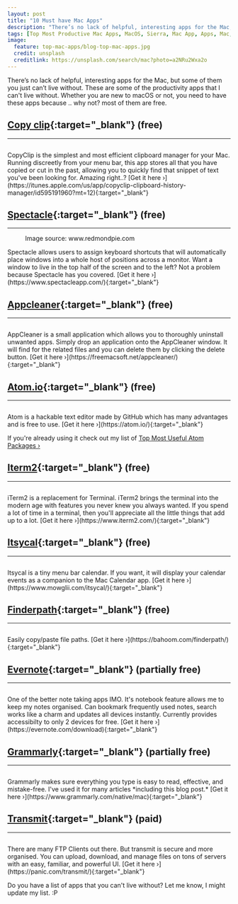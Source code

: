 ```yaml
---
layout: post
title: "10 Must have Mac Apps"
description: "There’s no lack of helpful, interesting apps for the Mac, but some of them you just can’t live without."
tags: [Top Most Productive Mac Apps, MacOS, Sierra, Mac App, Apps, Mac, Dhawal Mehta, Blog, Dhawal, code editor, editor]
image:
  feature: top-mac-apps/blog-top-mac-apps.jpg
  credit: unsplash
  creditlink: https://unsplash.com/search/mac?photo=a2NRu2Wxa2o
---
```


There’s no lack of helpful, interesting apps for the Mac, but some of them you just can’t live without. These are some of the productivity apps that I can't live without. Whether you are new to macOS or not, you need to have these apps because .. why not? most of them are free.

## [Copy clip](https://itunes.apple.com/us/app/copyclip-clipboard-history-manager/id595191960?mt=12){:target="_blank"} (free)
---
<figure>
	<img src="{{ site.url }}/images/top-mac-apps/copy-clip-blog.jpg" alt="">
	<figcaption></figcaption>
</figure>
CopyClip is the simplest and most efficient clipboard manager for your Mac. Running discreetly from your menu bar, this app stores all that you have copied or cut in the past, allowing you to quickly find that snippet of text you've been looking for. Amazing right..? [Get it here &rsaquo;](https://itunes.apple.com/us/app/copyclip-clipboard-history-manager/id595191960?mt=12){:target="_blank"}

## [Spectacle](https://www.spectacleapp.com/){:target="_blank"} (free)
---
<figure>
	<img src="{{ site.url }}/images/top-mac-apps/spectacle.jpg" alt="">
	<figcaption>Image source: www.redmondpie.com</figcaption>
</figure>
Spectacle allows users to assign keyboard shortcuts that will automatically place windows into a whole host of positions across a monitor. Want a window to live in the top half of the screen and to the left? Not a problem because Spectacle has you covered. [Get it here &rsaquo;](https://www.spectacleapp.com/){:target="_blank"}

## [Appcleaner](https://freemacsoft.net/appcleaner/){:target="_blank"} (free)
---
<figure>
	<img src="{{ site.url }}/images/top-mac-apps/app-cleaner.jpg" alt="">
	<figcaption></figcaption>
</figure>
AppCleaner is a small application which allows you to thoroughly uninstall unwanted apps. Simply drop an application onto the AppCleaner window. It will find for the related files and you can delete them by clicking the delete button. [Get it here &rsaquo;](https://freemacsoft.net/appcleaner/){:target="_blank"}

## [Atom.io](https://atom.io/){:target="_blank"} (free)
---
<figure>
	<img src="{{ site.url }}/images/top-mac-apps/atom-io.jpg" alt="">
	<figcaption></figcaption>
</figure>
Atom is a hackable text editor made by GitHub which has many advantages and is free to use. [Get it here &rsaquo;](https://atom.io/){:target="_blank"}

If you're already using it check out my list of [Top Most Useful Atom Packages &rsaquo;](http://blog.dhawalmehta.com/2017/06/09/top-most-useful-atom-packages/)

## [Iterm2](https://www.iterm2.com/){:target="_blank"} (free)
---
<figure>
	<img src="{{ site.url }}/images/top-mac-apps/iTerm2.jpg" alt="">
	<figcaption></figcaption>
</figure>
iTerm2 is a replacement for Terminal. iTerm2 brings the terminal into the modern age with features you never knew you always wanted. If you spend a lot of time in a terminal, then you'll appreciate all the little things that add up to a lot. [Get it here &rsaquo;](https://www.iterm2.com/){:target="_blank"}

## [Itsycal](https://www.mowglii.com/itsycal/){:target="_blank"} (free)
---
<figure>
	<img src="{{ site.url }}/images/top-mac-apps/itsycal.jpg" alt="">
	<figcaption></figcaption>
</figure>
Itsycal is a tiny menu bar calendar. If you want, it will display your calendar events as a companion to the Mac Calendar app. [Get it here &rsaquo;](https://www.mowglii.com/itsycal/){:target="_blank"}

## [Finderpath](https://bahoom.com/finderpath/){:target="_blank"} (free)
---
<figure>
	<img src="{{ site.url }}/images/top-mac-apps/finderpath.jpg" alt="">
	<figcaption></figcaption>
</figure>
Easily copy/paste file paths. [Get it here &rsaquo;](https://bahoom.com/finderpath/){:target="_blank"}

## [Evernote](https://evernote.com/download){:target="_blank"} (partially free)
---
<figure>
	<img src="{{ site.url }}/images/top-mac-apps/evernote.jpg" alt="">
	<figcaption></figcaption>
</figure>
One of the better note taking apps IMO. It's notebook feature allows me to keep my notes organised. Can bookmark frequently used notes, search works like a charm and updates all devices instantly. Currently provides accessibilty to only 2 devices for free. [Get it here &rsaquo;](https://evernote.com/download){:target="_blank"}

## [Grammarly](https://www.grammarly.com/native/mac){:target="_blank"} (partially free)
---
<figure>
	<img src="{{ site.url }}/images/top-mac-apps/grammarly.jpg" alt="">
	<figcaption></figcaption>
</figure>
Grammarly makes sure everything you type is easy to read, effective, and mistake-free. I've used it for many articles *including this blog post.* [Get it here &rsaquo;](https://www.grammarly.com/native/mac){:target="_blank"}

## [Transmit](https://panic.com/transmit/){:target="_blank"} (paid)
---
<figure>
	<img src="{{ site.url }}/images/top-mac-apps/transmit.jpg" alt="">
	<figcaption></figcaption>
</figure>
There are many FTP Clients out there. But transmit is secure and more organised. You can upload, download, and manage files on tons of servers with an easy, familiar, and powerful UI. [Get it here &rsaquo;](https://panic.com/transmit/){:target="_blank"}

Do you have a list of apps that you can't live without? Let me know, I might update my list. :P

